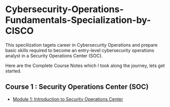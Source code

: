 # Cybersecurity-Operations-Fundamentals-Specialization-by-CISCO

This specilization tagets career in Cybersecurity Operations and prepare basic skills required to become an entry-level cybersecurity operations analyst in a Security Operations Center (SOC).

Here are the Complete Course Notes which I took along the journey, lets get started.

## Course 1 : Security Operations Center (SOC)

- [Module 1: Introduction to Security Operations Center](Course1_SOC/module1.md)
